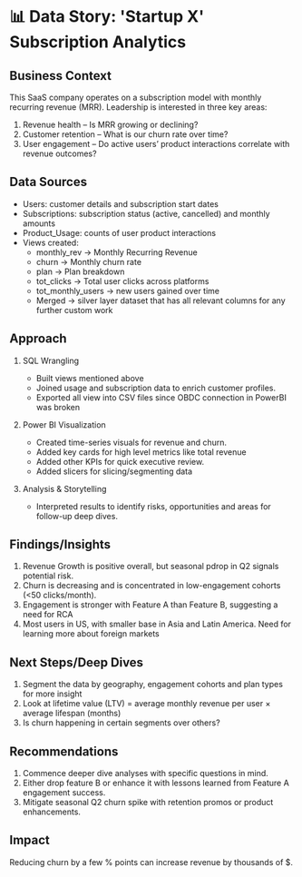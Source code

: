 
# 📊 Data Story: 'Startup X' Subscription Analytics

## Business Context

This SaaS company operates on a subscription model with monthly recurring revenue (MRR). Leadership is interested in three key areas:

1. Revenue health – Is MRR growing or declining?
2. Customer retention – What is our churn rate over time?
3. User engagement – Do active users’ product interactions correlate with revenue outcomes?


## Data Sources

- Users: customer details and subscription start dates
- Subscriptions: subscription status (active, cancelled) and monthly amounts
- Product_Usage: counts of user product interactions
- Views created:
  - monthly_rev → Monthly Recurring Revenue
  - churn → Monthly churn rate
  - plan → Plan breakdown 
  - tot_clicks → Total user clicks across platforms
  - tot_monthly_users → new users gained over time
  - Merged → silver layer dataset that has all relevant columns for any further custom work
 
## Approach

1. SQL Wrangling
   - Built views mentioned above
   - Joined usage and subscription data to enrich customer profiles.
   - Exported all view into CSV files since OBDC connection in PowerBI was broken

2. Power BI Visualization
   - Created time-series visuals for revenue and churn.
   - Added key cards for high level metrics like total revenue
   - Added other KPIs for quick executive review.
   - Added slicers for slicing/segmenting data

3. Analysis & Storytelling
   - Interpreted results to identify risks, opportunities and areas for follow-up deep dives.
  
## Findings/Insights
1. Revenue Growth is positive overall, but seasonal pdrop in Q2 signals potential risk.
2. Churn is decreasing and is concentrated in low-engagement cohorts (<50 clicks/month).
3. Engagement is stronger with Feature A than Feature B, suggesting a need for RCA
4. Most users in US, with smaller base in Asia and Latin America. Need for learning more about foreign markets

## Next Steps/Deep Dives
1. Segment the data by geography, engagement cohorts and plan types for more insight
2. Look at lifetime value (LTV) = average monthly revenue per user × average lifespan (months)
3. Is churn happening in certain segments over others?

## Recommendations
1. Commence deeper dive analyses with specific questions in mind.
2. Either drop feature B or enhance it with lessons learned from Feature A engagement success. 
3. Mitigate seasonal Q2 churn spike with retention promos or product enhancements.

## Impact
Reducing churn by a few % points can increase revenue by thousands of $. 
